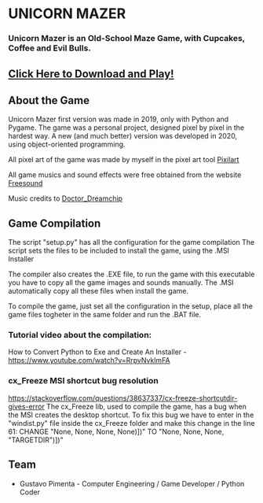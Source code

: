 # UNICORN MAZER

### Unicorn Mazer is an Old-School Maze Game, with Cupcakes, Coffee and Evil Bulls.


## [Click Here to Download and Play!](https://gustavo-pimenta.itch.io/unicorn-mazer)

## About the Game 

Unicorn Mazer first version was made in 2019, only with Python and Pygame.
The game was a personal project, designed pixel by pixel in the hardest way.
A new (and much better) version was developed in 2020, using object-oriented programming. 

All pixel art of the game was made by myself in the pixel art tool [Pixilart](https://www.pixilart.com/)

All game musics and sound effects were free obtained from the website [Freesound](https://freesound.org/)

Music credits to [Doctor_Dreamchip](https://freesound.org/people/Doctor_Dreamchip/)


## Game Compilation

The script "setup.py" has all the configuration for the game compilation
The script sets the files to be included to install the game, using the .MSI Installer

The compiler also creates the .EXE file, to run the game with this executable you have to copy all the game images and sounds manually. The .MSI 
automatically copy all these files when install the game.

To compile the game, just set all the configuration in the setup, place all the game files togheter in the same folder and run the .BAT file.

### Tutorial video about the compilation:
How to Convert Python to Exe and Create An Installer - https://www.youtube.com/watch?v=RrpvNvklmFA

### cx_Freeze MSI shortcut bug resolution 
https://stackoverflow.com/questions/38637337/cx-freeze-shortcutdir-gives-error
The cx_Freeze lib, used to compile the game, has a bug when the MSI creates the desktop shortcut.
To fix this bug we have to enter in the "windist.py" file inside the cx_Freeze folder and make this change in the line 61:
CHANGE "None, None, None, None)])" TO "None, None, None, "TARGETDIR")])"


## Team

* Gustavo Pimenta - Computer Engineering / Game Developer / Python Coder 



